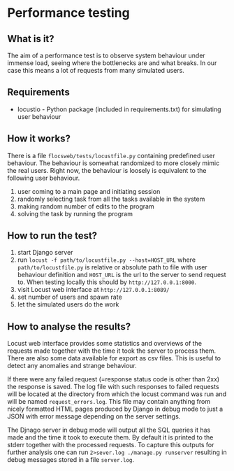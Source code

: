 # Performance testing

## What is it?

The aim of a performance test is to observe system behaviour under immense load, seeing where the bottlenecks are and what breaks. In our case this means a lot of requests from many simulated users.


## Requirements

* locustio - Python package (included in requirements.txt) for simulating user behaviour


## How it works?

There is a file `flocsweb/tests/locustfile.py` containing predefined user behaviour. The behaviour is somewhat randomized to more closely mimic the real users. Right now, the behaviour is loosely is equivalent to the following user behaviour.

1. user coming to a main page and initiating session
2. randomly selecting task from all the tasks available in the system
3. making random number of edits to the program
4. solving the task by running the program

## How to run the test?

1. start Django server
2. run `locust -f path/to/locustfile.py --host=HOST_URL` where `path/to/locustfile.py` is relative or absolute path to file with user behaviour definition and `HOST_URL` is the url to the server to send request to. When testing locally this should by `http://127.0.0.1:8000`.
3. visit Locust web interface at `http://127.0.0.1:8089/`
4. set number of users and spawn rate
5. let the simulated users do the work

## How to analyse the results?

Locust web interface provides some statistics and overviews of the requests made together with the time it took the server to process them. There are also some data available for export as csv files. This is useful to detect any anomalies and strange behaviour.

If there were any failed request (=response status code is other than 2xx) the response is saved. The log file with such responses to failed requests will be located at the directory from which the locust command was run and will be named `request_errors.log`. This file may contain anything from nicely formatted HTML pages produced by Django in debug mode to just a JSON with error message depending on the server settings.

The Djnago server in debug mode will output all the SQL queries it has made and the time it took to execute them. By default it is printed to the stderr together with the processed requests. To capture this outputs for further analysis one can run `2>sever.log ./manage.py runserver` resulting in debug messages stored in a file `server.log`.
